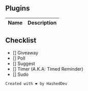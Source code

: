 ## Plugins
| Name            | Description        |
| --------------- |:------------------:|


## Checklist
- [] Giveaway
- [] Poll
- [] Suggest
- [] Timer (A.K.A: Timed Reminder)
- [] Sudo

`Created with ❤️ by HashedDev`
